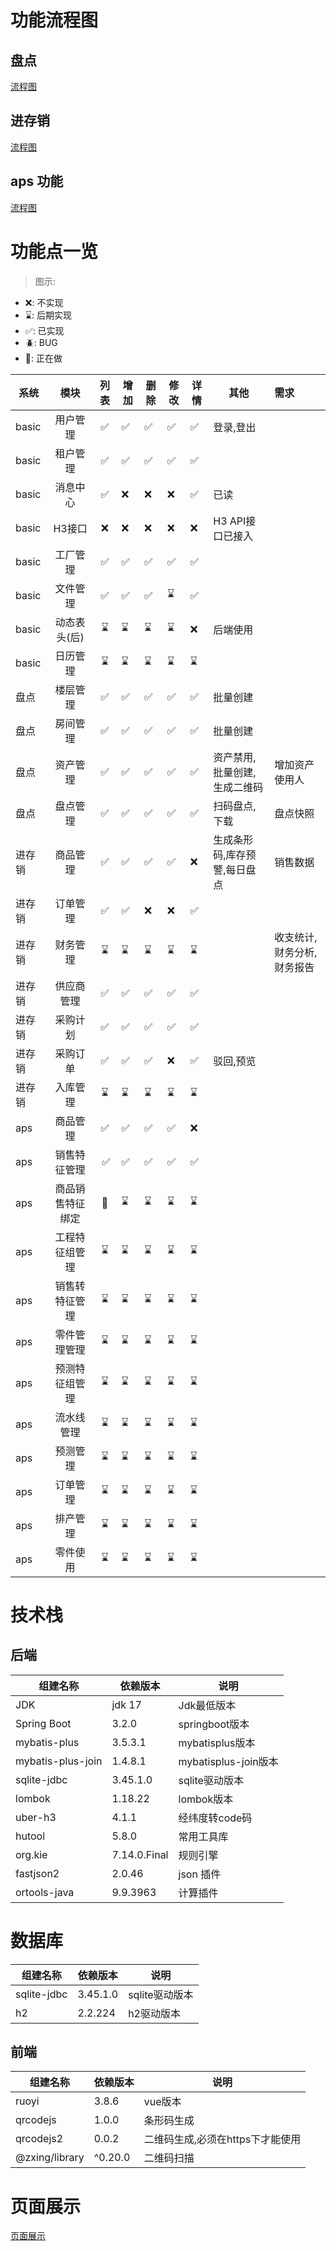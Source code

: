 # 功能流程图

## 盘点

[流程图](./doc/md/propertyCheck.md)

## 进存销

[流程图](./doc/md/jcx.md)

## aps 功能

[流程图](./doc/md/aps.md)

# 功能点一览

> 图示:

- ❌: 不实现
- ⌛️: 后期实现
- ✅: 已实现
- 🪲: BUG
- 👀: 正在做

| 系统    |    模块    | 列表  | 增加 | 删除 | 修改 | 详情 | 其他              | 需求             |
|-------|:--------:|:---:|----|----|----|----|-----------------|:---------------|
| basic |   用户管理   |  ✅  | ✅  | ✅  | ✅  | ✅  | 登录,登出           |                |
| basic |   租户管理   |  ✅  | ✅  | ✅  | ✅  | ✅  |                 |                |
| basic |   消息中心   |  ✅  | ❌  | ❌  | ❌  | ✅  | 已读              |                |
| basic |   H3接口   |  ❌  | ❌  | ❌  | ❌  | ❌  | H3 API接口已接入     |                |
| basic |   工厂管理   |  ✅  | ✅  | ✅  | ✅  | ✅  |                 |                |
| basic |   文件管理   |  ✅  | ✅  | ✅  | ⌛️ | ✅  |                 |                |
| basic | 动态表头(后)  | ⌛️  | ⌛️ | ⌛️ | ⌛️ | ❌  | 后端使用            |                |
| basic |   日历管理   | ⌛️  | ⌛️ | ⌛️ | ⌛️ | ⌛️ |                 |                |
| 盘点    |   楼层管理   |  ✅  | ✅  | ✅  | ✅  | ✅  | 批量创建            |                |
| 盘点    |   房间管理   |  ✅  | ✅  | ✅  | ✅  | ✅  | 批量创建            |                |
| 盘点    |   资产管理   |  ✅  | ✅  | ✅  | ✅  | ✅  | 资产禁用,批量创建,生成二维码 | 增加资产使用人        |
| 盘点    |   盘点管理   |  ✅  | ✅  | ✅  | ✅  | ✅  | 扫码盘点,下载         | 盘点快照           |
| 进存销   |   商品管理   |  ✅  | ✅  | ✅  | ✅  | ❌  | 生成条形码,库存预警,每日盘点 | 销售数据           |
| 进存销   |   订单管理   |  ✅  | ✅  | ❌  | ❌  | ✅  |                 |                |
| 进存销   |   财务管理   | ⌛️  | ⌛️ | ⌛️ | ⌛️ | ⌛️ |                 | 收支统计,财务分析,财务报告 |
| 进存销   |  供应商管理   |  ✅  | ✅  | ✅  | ✅  | ✅  |                 |                |
| 进存销   |   采购计划   |  ✅  | ✅  | ✅  | ✅  | ✅  |                 |                |
| 进存销   |   采购订单   |  ✅  | ✅  | ✅  | ❌  | ✅️ | 驳回,预览           |                |
| 进存销   |   入库管理   | ⌛️  | ⌛️ | ⌛️ | ⌛️ | ⌛️ |                 |                |
| aps   |   商品管理   |  ✅  | ✅  | ✅  | ✅  | ❌  |                 |                |
| aps   |  销售特征管理  | ️ ✅ | ✅️ | ✅️ | ✅  | ✅️ |                 |                |
| aps   | 商品销售特征绑定 | 👀️ | ⌛️ | ⌛️ | ⌛️ | ⌛️ |                 |                |
| aps   | 工程特征组管理  | ⌛️  | ⌛️ | ⌛️ | ⌛️ | ⌛️ |                 |                |
| aps   | 销售转特征管理  | ⌛️  | ⌛️ | ⌛️ | ⌛️ | ⌛️ |                 |                |
| aps   |  零件管理管理  | ⌛️  | ⌛️ | ⌛️ | ⌛️ | ⌛️ |                 |                |
| aps   | 预测特征组管理  | ⌛️  | ⌛️ | ⌛️ | ⌛️ | ⌛️ |                 |                |
| aps   |  流水线管理   | ⌛️  | ⌛️ | ⌛️ | ⌛️ | ⌛️ |                 |                |
| aps   |   预测管理   | ⌛️  | ⌛️ | ⌛️ | ⌛️ | ⌛️ |                 |                |
| aps   |   订单管理   | ⌛️  | ⌛️ | ⌛️ | ⌛️ | ⌛️ |                 |                |
| aps   |   排产管理   | ⌛️  | ⌛️ | ⌛️ | ⌛️ | ⌛️ |                 |                |
| aps   |   零件使用   | ⌛️  | ⌛️ | ⌛️ | ⌛️ | ⌛️ |                 |                |

# 技术栈

## 后端

| 组建名称              | 依赖版本         | 说明                 |
|-------------------|--------------|--------------------|
| JDK               | jdk 17       | Jdk最低版本            |
| Spring Boot       | 3.2.0        | springboot版本       |
| mybatis-plus      | 3.5.3.1      | mybatisplus版本      |
| mybatis-plus-join | 1.4.8.1      | mybatisplus-join版本 |
| sqlite-jdbc       | 3.45.1.0     | sqlite驱动版本         |
| lombok            | 1.18.22      | lombok版本           |
| uber-h3           | 4.1.1        | 经纬度转code码          |
| hutool            | 5.8.0        | 常用工具库              |
| org.kie           | 7.14.0.Final | 规则引擎               |
| fastjson2         | 2.0.46       | json 插件            |
| ortools-java      | 9.9.3963     | 计算插件               |

# 数据库

| 组建名称        | 依赖版本     | 说明         |
|-------------|----------|------------|
| sqlite-jdbc | 3.45.1.0 | sqlite驱动版本 |
| h2          | 2.2.224  | h2驱动版本     |

## 前端

| 组建名称           | 依赖版本    | 说明                  |
|----------------|---------|---------------------|
| ruoyi          | 3.8.6   | vue版本               |
| qrcodejs       | 1.0.0   | 条形码生成               |
| qrcodejs2      | 0.0.2   | 二维码生成,必须在https下才能使用 |
| @zxing/library | ^0.20.0 | 二维码扫描               |

# 页面展示

[页面展示](./doc/md/page-show.md)
